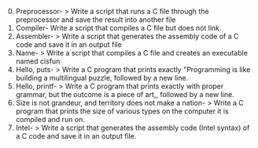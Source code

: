 0. Preprocessor- > Write a script that runs a C file through the preprocessor and save the result into another file
1. Compiler- Write a script that compiles a C file but does not link.
2. Assembler- > Write a script that generates the assembly code of a C code and save it in an output file
3. Name- > Write a script that compiles a C file and creates an executable named cisfun
4. Hello, puts- > Write a C program that prints exactly "Programming is like building a multilingual puzzle, followed by a new line.
5. Hello, printf- > Write a C program that prints exactly with proper grammar, but the outcome is a piece of art,, followed by a new line.
6. Size is not grandeur, and territory does not make a nation- > Write a C program that prints the size of various types on the computer it is compiled and run on.
7. Intel- > Write a script that generates the assembly code (Intel syntax) of a C code and save it in an output file.
